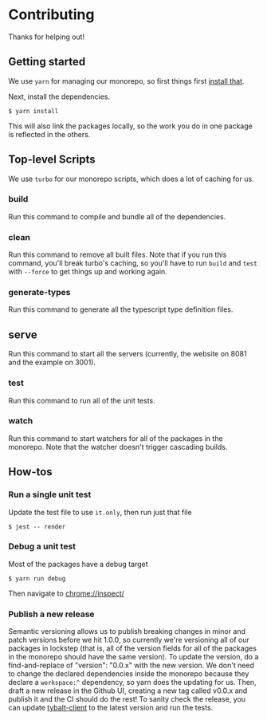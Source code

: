 # Contributing

Thanks for helping out!

## Getting started

We use `yarn` for managing our monorepo, so first things first [install that](https://yarnpkg.com/getting-started/install).

Next, install the dependencies.

```shell
$ yarn install
```

This will also link the packages locally, so the work you do in one package is reflected in the others.

## Top-level Scripts

We use `turbo` for our monorepo scripts, which does a lot of caching for us.

### build

Run this command to compile and bundle all of the dependencies.

### clean

Run this command to remove all built files. Note that if you run this command, you'll break turbo's
caching, so you'll have to run `build` and `test` with `--force` to get things up and working again.

### generate-types

Run this command to generate all the typescript type definition files.

## serve

Run this command to start all the servers (currently, the website on 8081 and the example on 3001).

### test

Run this command to run all of the unit tests.

### watch

Run this command to start watchers for all of the packages in the monorepo. Note that the watcher
doesn't trigger cascading builds.

## How-tos

### Run a single unit test

Update the test file to use `it.only`, then run just that file

```shell
$ jest -- render
```

### Debug a unit test

Most of the packages have a debug target

```shell
$ yarn run debug
```

Then navigate to [chrome://inspect/](chrome://inspect/)

### Publish a new release

Semantic versioning allows us to publish breaking changes in minor and patch versions before we
hit 1.0.0, so currently we're versioning all of our packages in lockstep (that is, all of the
version fields for all of the packages in the monorepo should have the same version). To update
the version, do a find-and-replace of "version": "0.0.x" with the new version. We don't need to
change the declared dependencies inside the monorepo because they declare a `workspace:^`
dependency, so yarn does the updating for us. Then, draft a new release in the Github UI,
creating a new tag called v0.0.x and publish it and the CI should do the rest! To sanity check
the release, you can update [tybalt-client](https://github.com/doug-wade/tybalt-client) to the
latest version and run the tests.
